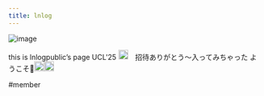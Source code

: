```yaml
---
title: lnlog
---
```


![image](https://gyazo.com/9bc405d3f0e7d088b6e81143509fccd0/thumb/1000)

this is lnlogpublic’s page
UCL'25
<img src='https://scrapbox.io/api/pages/blu3mo-public/lnlog/icon' alt='lnlog.icon' height="19.5"/>　招待ありがとう〜入ってみちゃった
ようこそ🙌<img src='https://scrapbox.io/api/pages/blu3mo-public/blu3mo/icon' alt='blu3mo.icon' height="19.5"/><img src='https://scrapbox.io/api/pages/blu3mo-public/blu3mo/icon' alt='blu3mo.icon' height="19.5"/>

\#member

